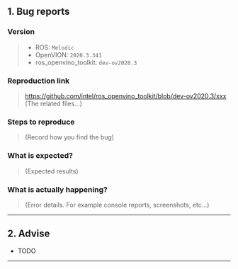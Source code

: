 ## 1. Bug reports

### Version
> - ROS: `Melodic `
> - OpenVION: `2020.3.341`
> - ros_openvino_toolkit: `dev-ov2020.3 `

### Reproduction link
> https://github.com/intel/ros_openvino_toolkit/blob/dev-ov2020.3/xxx (The related files...)

### Steps to reproduce
> (Record how you find the bug)

### What is expected?
> (Expected results)

### What is actually happening?
> (Error details. For example console reports, screenshots, etc...)

---

## 2. Advise
- TODO


---
